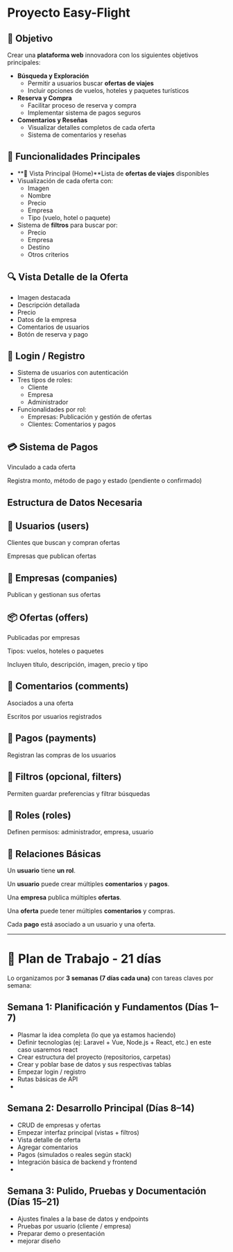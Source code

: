 # Proyecto Easy-Flight

## **🎯 Objetivo**

Crear una **plataforma web** innovadora con los siguientes objetivos principales:

-   **Búsqueda y Exploración**
    -   Permitir a usuarios buscar **ofertas de viajes**
    -   Incluir opciones de vuelos, hoteles y paquetes turísticos
-   **Reserva y Compra**
    -   Facilitar proceso de reserva y compra
    -   Implementar sistema de pagos seguros
-   **Comentarios y Reseñas**
    -   Visualizar detalles completos de cada oferta
    -   Sistema de comentarios y reseñas

## **🧱 Funcionalidades Principales**

-   **👀 Vista Principal (Home)**Lista de **ofertas de viajes** disponibles
-   Visualización de cada oferta con:
    -   Imagen
    -   Nombre
    -   Precio
    -   Empresa
    -   Tipo (vuelo, hotel o paquete)
-   Sistema de **filtros** para buscar por:
    -   Precio
    -   Empresa
    -   Destino
    -   Otros criterios

## **🔍 Vista Detalle de la Oferta**

-   Imagen destacada
-   Descripción detallada
-   Precio
-   Datos de la empresa
-   Comentarios de usuarios
-   Botón de reserva y pago

## **🔐 Login / Registro**

-   Sistema de usuarios con autenticación
-   Tres tipos de roles:
    -   Cliente
    -   Empresa
    -   Administrador
-   Funcionalidades por rol:
    -   Empresas: Publicación y gestión de ofertas
    -   Clientes: Comentarios y pagos

## **💳 Sistema de Pagos**

Vinculado a cada oferta

Registra monto, método de pago y estado (pendiente o confirmado)

## **Estructura de Datos Necesaria**

## **🧍 Usuarios (users)**

Clientes que buscan y compran ofertas

Empresas que publican ofertas

## **🏢 Empresas (companies)**

Publican y gestionan sus ofertas

## **📦 Ofertas (offers)**

Publicadas por empresas

Tipos: vuelos, hoteles o paquetes

Incluyen título, descripción, imagen, precio y tipo

## **💬 Comentarios (comments)**

Asociados a una oferta

Escritos por usuarios registrados

## **💸 Pagos (payments)**

Registran las compras de los usuarios

## **🧪 Filtros (opcional, filters)**

Permiten guardar preferencias y filtrar búsquedas

## **🔐 Roles (roles)**

Definen permisos: administrador, empresa, usuario

## **🔗 Relaciones Básicas**

Un **usuario** tiene **un rol**.

Un **usuario** puede crear múltiples **comentarios** y **pagos**.

Una **empresa** publica múltiples **ofertas**.

Una **oferta** puede tener múltiples **comentarios** y compras.

Cada **pago** está asociado a un usuario y una oferta.

---

# 📆 Plan de Trabajo - 21 días

Lo organizamos por **3 semanas (7 días cada una)** con tareas claves por semana:

## Semana 1: Planificación y Fundamentos (Días 1–7)

-   Plasmar la idea completa (lo que ya estamos haciendo)
-   Definir tecnologías (ej: Laravel + Vue, Node.js + React, etc.) en este caso usaremos react
-   Crear estructura del proyecto (repositorios, carpetas)
-   Crear y poblar base de datos y sus respectivas tablas
-   Empezar login / registro
-   Rutas básicas de API
-

## Semana 2: Desarrollo Principal (Días 8–14)

-   CRUD de empresas y ofertas
-   Empezar interfaz principal (vistas + filtros)
-   Vista detalle de oferta
-   Agregar comentarios
-   Pagos (simulados o reales según stack)
-   Integración básica de backend y frontend
-

## Semana 3: Pulido, Pruebas y Documentación (Días 15–21)

-   Ajustes finales a la base de datos y endpoints
-   Pruebas por usuario (cliente / empresa)
-   Preparar demo o presentación
-   mejorar diseño
